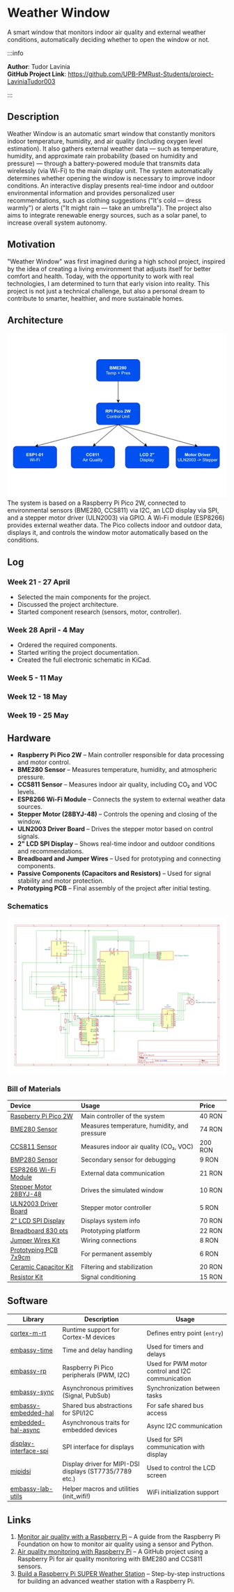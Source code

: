 # Weather Window
A smart window that monitors indoor air quality and external weather conditions, automatically deciding whether to open the window or not.

:::info 

**Author**: Tudor Lavinia \
**GitHub Project Link**: https://github.com/UPB-PMRust-Students/proiect-LaviniaTudor003

:::

## Description

Weather Window is an automatic smart window that constantly monitors indoor temperature, humidity, and air quality (including oxygen level estimation).
It also gathers external weather data — such as temperature, humidity, and approximate rain probability (based on humidity and pressure) — through a battery-powered module that transmits data wirelessly (via Wi-Fi) to the main display unit.
The system automatically determines whether opening the window is necessary to improve indoor conditions.
An interactive display presents real-time indoor and outdoor environmental information and provides personalized user recommendations, such as clothing suggestions ("It's cold — dress warmly") or alerts ("It might rain — take an umbrella").
The project also aims to integrate renewable energy sources, such as a solar panel, to increase overall system autonomy.

## Motivation

"Weather Window" was first imagined during a high school project, inspired by the idea of creating a living environment that adjusts itself for better comfort and health.
Today, with the opportunity to work with real technologies, I am determined to turn that early vision into reality.
This project is not just a technical challenge, but also a personal dream to contribute to smarter, healthier, and more sustainable homes.

## Architecture 

![Description of Image](diagr_resized.webp)
The system is based on a Raspberry Pi Pico 2W, connected to environmental sensors (BME280, CCS811) via I2C, an LCD display via SPI, and a stepper motor driver (ULN2003) via GPIO. A Wi-Fi module (ESP8266) provides external weather data. The Pico collects indoor and outdoor data, displays it, and controls the window motor automatically based on the conditions.

## Log

<!-- write your progress here every week -->

### Week 21 - 27 April

- Selected the main components for the project.
- Discussed the project architecture.
- Started component research (sensors, motor, controller).

### Week 28 April - 4 May

- Ordered the required components.
- Started writing the project documentation.
- Created the full electronic schematic in KiCad.

### Week 5 - 11 May

### Week 12 - 18 May

### Week 19 - 25 May

## Hardware

- **Raspberry Pi Pico 2W** – Main controller responsible for data processing and motor control.
- **BME280 Sensor** – Measures temperature, humidity, and atmospheric pressure.
- **CCS811 Sensor** – Measures indoor air quality, including CO₂ and VOC levels.
- **ESP8266 Wi-Fi Module** – Connects the system to external weather data sources.
- **Stepper Motor (28BYJ-48)** – Controls the opening and closing of the window.
- **ULN2003 Driver Board** – Drives the stepper motor based on control signals.
- **2" LCD SPI Display** – Shows real-time indoor and outdoor conditions and recommendations.
- **Breadboard and Jumper Wires** – Used for prototyping and connecting components.
- **Passive Components (Capacitors and Resistors)** – Used for signal stability and motor protection.
- **Prototyping PCB** – Final assembly of the project after initial testing.


### Schematics

![Schema electrică](pm.svg)

### Bill of Materials

<!-- Fill out this table with all the hardware components that you might need.

The format is 
```
| [Device](link://to/device) | This is used ... | [price](link://to/store) |

```

-->


| Device | Usage | Price |
|:------|:------|:------|
| [Raspberry Pi Pico 2W](https://www.optimusdigital.ro/en/raspberry-pi-boards/13327-raspberry-pi-pico-2-w.html?search_query=Raspberry+Pi+Pico+2W&results=36) | Main controller of the system | 40 RON |
| [BME280 Sensor](https://www.optimusdigital.ro/en/pressure-sensors/5649-bme280-barometric-pressure-sensor-module.html?search_query=%09BME280+Barometric+Pressure+Sensor+Module&results=5) | Measures temperature, humidity, and pressure | 74 RON |
| [CCS811 Sensor](https://www.optimusdigital.ro/en/others/5641-ccs811-usb-to-i2c-converter-module.html?search_query=CCS811+USB+to+I2C+Converter+Module&results=1) | Measures indoor air quality (CO₂, VOC) | 200 RON |
| [BMP280 Sensor](https://www.optimusdigital.ro/en/pressure-sensors/1666-modul-senzor-de-presiune-barometric-bmp280.html?search_query=BMP280+Barometric+Pressure+Sensor+Module&results=3) | Secondary sensor for debugging | 9 RON |
| [ESP8266 Wi-Fi Module](https://sigmanortec.ro/Modul-Wifi-ESP8266-Transreceiver-p134711871) | External data communication | 21 RON |
| [Stepper Motor 28BYJ-48](https://sigmanortec.ro/Motor-pas-cu-pas-5V-28BYJ48-p126284049) | Drives the simulated window | 10 RON |
| [ULN2003 Driver Board](https://sigmanortec.ro/Driver-motor-pas-cu-pas-ULN2003-p126284051) | Stepper motor controller | 5 RON |
| [2" LCD SPI Display](https://www.optimusdigital.ro/en/lcds/12652-240320-general-2inch-ips-lcd-display-module.html?search_query=240%C3%97320%2C+General+2inch+IPS+LCD+Display+Module&results=1) | Displays system info | 70 RON |
| [Breadboard 830 pts](https://www.optimusdigital.ro/en/kits/2222-breadboard-kit-hq-830-p.html?search_query=Breadboard+Kit+HQ+830+p&results=12) | Prototyping platform | 22 RON |
| [Jumper Wires Kit](https://www.optimusdigital.ro/en/wires-with-connectors/12-breadboard-jumper-wire-set.html?search_query=%09Breadboard+Jumper+Wires+Set&results=22) | Wiring connections | 8 RON |
| [Prototyping PCB 7x9cm](https://sigmanortec.ro/Placa-PCB-prototipare-fata-dubla-7x9cm-p125747328) | For permanent assembly | 6 RON |
| [Ceramic Capacitor Kit](https://www.optimusdigital.ro/en/capacitors/12632-ceramic-capacitor-assorted-kit-30-kinds-from-2pf-01uf.html?search_query=Ceramic+Capacitor+Assorted+Kit-+30+Kinds+from+2PF-0.1UF&results=1) | Filtering and stabilization | 20 RON |
| [Resistor Kit](https://www.optimusdigital.ro/en/resistors/10928-250-pcs-plusivo-resistor-kit.html?search_query=Plusivo+Resistor+Kit+250+pcs&results=3) | Signal conditioning | 15 RON |


## Software

| Library | Description | Usage |
|---------|-------------|-------|
| [cortex-m-rt](https://crates.io/crates/cortex-m-rt) | Runtime support for Cortex-M devices | Defines entry point (`entry`) |
| [embassy-time](https://crates.io/crates/embassy-time) | Time and delay handling | Used for timers and delays |
| [embassy-rp](https://crates.io/crates/embassy-rp) | Raspberry Pi Pico peripherals (PWM, I2C) | Used for PWM motor control and I2C communication |
| [embassy-sync](https://crates.io/crates/embassy-sync) | Asynchronous primitives (Signal, PubSub) | Synchronization between tasks |
| [embassy-embedded-hal](https://crates.io/crates/embassy-embedded-hal) | Shared bus abstractions for SPI/I2C | For safe shared bus access |
| [embedded-hal-async](https://crates.io/crates/embedded-hal-async) | Asynchronous traits for embedded devices | Async I2C communication |
| [display-interface-spi](https://crates.io/crates/display-interface-spi) | SPI interface for displays | Used for SPI communication with display |
| [mipidsi](https://crates.io/crates/mipidsi) | Display driver for MIPI-DSI displays (ST7735/7789 etc.) | Used to control the LCD screen |
| [embassy-lab-utils](https://github.com/embassy-rs/embassy-lab-utils) | Helper macros and utilities (init_wifi!) | WiFi initialization support |

## Links

<!-- Add a few links that inspired you and that you think you will use for your project -->

1. [Monitor air quality with a Raspberry Pi](https://www.raspberrypi.com/news/monitor-air-quality-with-a-raspberry-pi/) – A guide from the Raspberry Pi Foundation on how to monitor air quality using a sensor and Python.
2. [Air quality monitoring with Raspberry Pi](https://github.com/StijnGoossens/rpi-airquality) – A GitHub project using a Raspberry Pi for air quality monitoring with BME280 and CCS811 sensors.
3. [Build a Raspberry Pi SUPER Weather Station](https://www.instructables.com/Build-a-Raspberry-Pi-SUPER-Weather-Station/) – Step-by-step instructions for building an advanced weather station with a Raspberry Pi.


